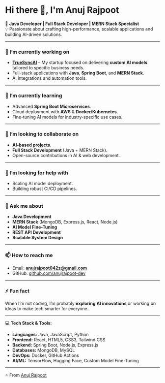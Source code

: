 # Hi there 👋, I'm Anuj Rajpoot

🚀 **Java Developer | Full Stack Developer | MERN Stack Specialist**  
💡 Passionate about crafting high-performance, scalable applications and building AI-driven solutions.

---

### 🔭 I’m currently working on
- **[TrueSyncAI](https://github.com/TrueSync-AI)** – My startup focused on delivering **custom AI models** tailored to specific business needs.
- Full-stack applications with **Java**, **Spring Boot**, and **MERN Stack**.
- AI integrations and automation tools.

---

### 🌱 I’m currently learning
- Advanced **Spring Boot Microservices**.
- Cloud deployment with **AWS** & **Docker/Kubernetes**.
- Fine-tuning AI models for industry-specific use cases.

---

### 👯 I’m looking to collaborate on
- **AI-based projects**.
- **Full Stack Development** (Java + MERN Stack).
- Open-source contributions in AI & web development.

---

### 🤔 I’m looking for help with
- Scaling AI model deployment.
- Building robust CI/CD pipelines.

---

### 💬 Ask me about
- **Java Development**
- **MERN Stack** (MongoDB, Express.js, React, Node.js)
- **AI Model Fine-Tuning**
- **REST API Development**
- **Scalable System Design**

---

### 📫 How to reach me
- Email: **anujrajpoot042z@gmail.com**
- GitHub: [github.com/anujrajpoot-dev](https://github.com/anujrajpoot-dev)

---

### ⚡ Fun fact
When I’m not coding, I’m probably **exploring AI innovations** or working on ideas to make tech smarter for everyone.

---

💻 **Tech Stack & Tools:**
- **Languages:** Java, JavaScript, Python
- **Frontend:** React, HTML5, CSS3, Tailwind CSS
- **Backend:** Spring Boot, Node.js, Express.js
- **Databases:** MongoDB, MySQL
- **DevOps:** Docker, GitHub Actions
- **AI/ML:** TensorFlow, Hugging Face, Custom Model Fine-Tuning

---
⭐ From [Anuj Rajpoot](https://github.com/anujrajpoot-dev)
